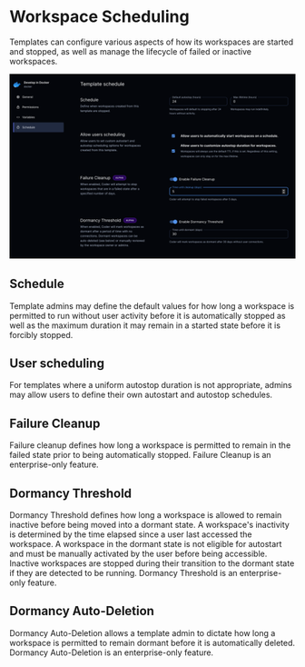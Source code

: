 # Workspace Scheduling

Templates can configure various aspects of how its workspaces are started and
stopped, as well as manage the lifecycle of failed or inactive workspaces.

![Schedule screen](../images/template-scheduling.png)

## Schedule

Template admins may define the default values for how long a workspace is
permitted to run without user activity before it is automatically stopped as
well as the maximum duration it may remain in a started state before it is
forcibly stopped.

## User scheduling

For templates where a uniform autostop duration is not appropriate, admins may
allow users to define their own autostart and autostop schedules.

## Failure Cleanup

Failure cleanup defines how long a workspace is permitted to remain in the
failed state prior to being automatically stopped. Failure Cleanup is an
enterprise-only feature.

## Dormancy Threshold

Dormancy Threshold defines how long a workspace is allowed to remain inactive
before being moved into a dormant state. A workspace's inactivity is determined
by the time elapsed since a user last accessed the workspace. A workspace in the
dormant state is not eligible for autostart and must be manually activated by
the user before being accessible. Inactive workspaces are stopped during their
transition to the dormant state if they are detected to be running. Dormancy
Threshold is an enterprise-only feature.

## Dormancy Auto-Deletion

Dormancy Auto-Deletion allows a template admin to dictate how long a workspace
is permitted to remain dormant before it is automatically deleted. Dormancy
Auto-Deletion is an enterprise-only feature.
